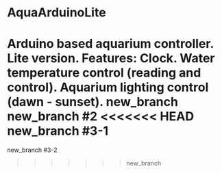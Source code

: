 # AquaArduinoLite
Arduino based aquarium controller. Lite version. Features: Clock. Water temperature control (reading and control). Aquarium lighting control (dawn - sunset).
new_branch
new_branch #2
<<<<<<< HEAD
new_branch #3-1
=======
new_branch #3-2
>>>>>>> new_branch
